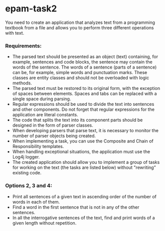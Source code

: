 # epam-task2

You need to create an application that analyzes text from a programming textbook 
from a file and allows you to perform three different operations with text.

### Requirements:
- The parsed text should be presented as an object (text) containing, for example, 
sentences and code blocks, the sentence may contain the words of the sentence.
The words of a sentence (parts of a sentence) can be, for example, simple words 
and punctuation marks. These classes are entity classes and should not be 
overloaded with logic methods.
- The parsed text must be restored to its original form, with the exception of 
spaces between elements. Spaces and tabs can be replaced with a single space 
during parsing.
- Regular expressions should be used to divide the text into sentences and other 
components. Do not forget that regular expressions for the application are
literal constants.
- The code that splits the text into its component parts should be designed in 
the form of parser classes.
- When developing parsers that parse text, it is necessary to monitor the number 
of parser objects being created.
- When implementing a task, you can use the Composite and Chain of Responsibility 
templates.
- When handling exceptional situations, the application must use the Log4j logger.
- The created application should allow you to implement a group of tasks for 
working on the text (the tasks are listed below) without "rewriting” existing code.

### Options 2, 3 and 4:
- Print all sentences of a given text in ascending order of the number of words in 
each of them.
- Find a word in the first sentence that is not in any of the other sentences.
- In all the interrogative sentences of the text, find and print words of a given 
length without repetition.